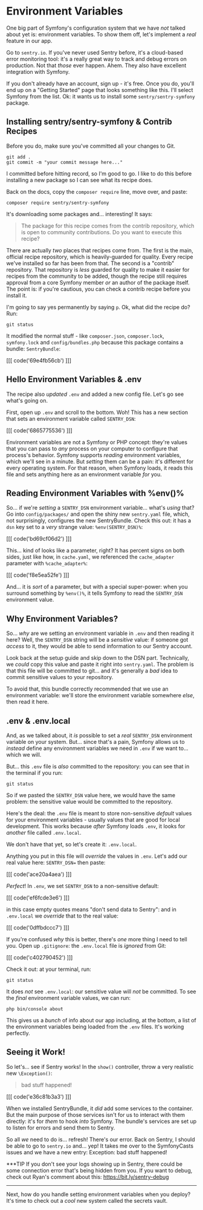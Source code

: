 # Environment Variables

One big part of Symfony's configuration system that we have *not* talked about
yet is: environment variables. To show them off, let's implement a *real* feature
in our app.

Go to `sentry.io`. If you've never used Sentry before, it's a cloud-based error
monitoring tool: it's a really great way to track and debug errors on production.
Not that *those* ever happen. Ahem. They also have excellent integration with Symfony.

If you don't already have an account, sign up - it's free. Once you do, you'll
end up on a "Getting Started" page that looks something like this. I'll select
Symfony from the list. Ok: it wants us to install some `sentry/sentry-symfony`
package.

## Installing sentry/sentry-symfony & Contrib Recipes

Before you do, make sure you've committed all your changes to Git.

```terminal-silent
git add .
git commit -m "your commit message here..."
```

I committed before hitting record, so I'm good to go. I like to do this before
installing a new package so I can see what its recipe does.

Back on the docs, copy the `composer require` line, move over, and paste:

```terminal
composer require sentry/sentry-symfony
```

It's downloading some packages and... interesting! It says:

> The package for this recipe comes from the contrib repository, which is open
> to community contributions. Do you want to execute this recipe?

There are actually *two* places that recipes come from. The first is the main,
official recipe repository, which is heavily-guarded for quality. Every recipe
we've installed so far has been from that. The second is a "contrib" repository.
That repository is *less* guarded for quality to make it easier for recipes from
the community to be added, though the recipe still requires approval from a core
Symfony member *or* an author of the package itself. The point is: if you're
cautious, you can check a contrib recipe before you install it.

I'm going to say yes permanently by saying `p`. Ok, what did the recipe do? Run:

```terminal
git status
```

It modified the normal stuff - like `composer.json`, `composer.lock`,
`symfony.lock` and `config/bundles.php` because this package contains a bundle:
`SentryBundle`:

[[[ code('69e4fb56cb') ]]]

## Hello Environment Variables & .env

The recipe also *updated* `.env` and added a new config file. Let's go see
what's going on.

First, open up `.env` and scroll to the bottom. Woh! This has a new section
that sets an environment variable called `SENTRY_DSN`:

[[[ code('6865775536') ]]]

Environment variables are not a Symfony or PHP concept: they're values that you
can pass to *any* process on your computer to configure that process's behavior.
Symfony supports *reading* environment variables, which we'll see in a minute.
But *setting* them can be a pain: it's different for every operating system.
For that reason, when Symfony loads, it reads this file and sets anything here
as an environment variable *for* you.

## Reading Environment Variables with %env()%

So... if we're *setting* a `SENTRY_DSN` environment variable... what's *using*
that? Go into `config/packages/` and open the shiny new `sentry.yaml` file, which,
not surprisingly, configures the new SentryBundle. Check this out: it has a `dsn`
key set to a *very* strange value: `%env(SENTRY_DSN)%`:

[[[ code('bd69cf06d2') ]]]

This... kind of looks like a parameter, right? It has percent signs on both sides,
just like how, in `cache.yaml`, we referenced the `cache_adapter` parameter with
`%cache_adapter%`:

[[[ code('f8e5ea52fe') ]]]

And... it is *sort* of a parameter, but with a special super-power: when you
surround something by `%env()%`, it tells Symfony to read the `SENTRY_DSN`
environment value.

## Why Environment Variables?

So... *why* are we setting an environment variable in `.env` and then reading it
here? Well, the `SENTRY_DSN` string will be a *sensitive* value: if someone got
*access* to it, they would be able to send information to our Sentry account.

Look back at the setup guide and skip down to the DSN part. Technically, we
*could* copy this value and paste it right into `sentry.yaml`. The problem is
that this file will be committed to git... and it's generally a *bad* idea to
commit sensitive values to your repository.

To avoid that, this bundle correctly recommended that we use an environment
variable: we'll store the environment variable somewhere *else*, then read it here.

## .env & .env.local

And, as we talked about, it *is* possible to set a *real* `SENTRY_DSN` environment
variable on your system. But... since that's a pain, Symfony allows us to *instead*
define any environment variables we need in `.env` if we want to... which we will.

But... this `.env` file is *also* committed to the repository: you can see that
in the terminal if you run:

```terminal
git status
```

So if we pasted the `SENTRY_DSN` value here, we would have the same problem: the
sensitive value would be committed to the repository.

Here's the deal: the `.env` file is meant to store non-sensitive *default* values
for your environment variables - usually values that are good for local development.
This works because *after* Symfony loads `.env`, it looks for *another* file called
`.env.local`.

We don't have that yet, so let's create it: `.env.local`.

Anything you put in this file will *override* the values in `.env`. Let's add
our real value here: `SENTRY_DSN=` then paste:

[[[ code('ace20a4aea') ]]]

*Perfect*! In `.env`, we set `SENTRY_DSN` to a non-sensitive default:

[[[ code('ef6fcde3e6') ]]]

in this case empty quotes means "don't send data to Sentry": and in `.env.local`
we *override* that to the real value:

[[[ code('0dffbdccc7') ]]]

If you're confused *why* this is better, there's *one* more thing I need to tell
you. Open up `.gitignore`: the `.env.local` file is *ignored* from Git:

[[[ code('c402790452') ]]]

Check it out: at your terminal, run:

```terminal
git status
```

It does *not* see `.env.local`: our sensitive value will *not* be committed. To
see the *final* environment variable values, we can run:

```terminal
php bin/console about
```

This gives us a *bunch* of info about our app including, at the bottom, a list
of the environment variables being loaded from the `.env` files. It's working
perfectly.

## Seeing it Work!

So let's... see if Sentry works! In the `show()` controller, throw a very realistic
new `\Exception()`:

> bad stuff happened!

[[[ code('e36c81b3a3') ]]]

When we installed SentryBundle, it *did* add some services to the container. But
the main purpose of those services isn't for us to interact with them directly:
it's for *them* to hook *into* Symfony. The bundle's services are set up to listen
for errors and send them to Sentry.

So all *we* need to do is... refresh! There's our error. Back on Sentry, I should
be able to go to `sentry.io` and... yep! It takes me over to the SymfonyCasts issues
and we have a new entry: Exception: bad stuff happened!

***TIP
If you don't see your logs showing up in Sentry, there could be some connection error that's being hidden
from you. If you want to debug, check out Ryan's comment about this: https://bit.ly/sentry-debug
***

Next, how do you handle setting environment variables when you deploy? It's time
to check out a *cool* new system called the secrets vault.
